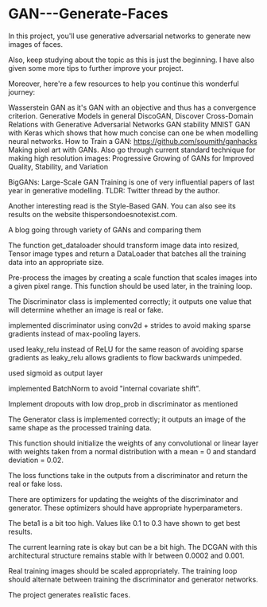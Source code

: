 # GAN---Generate-Faces

In this project, you'll use generative adversarial networks to generate new images of faces.

Also, keep studying about the topic as this is just the beginning. I have also given some more tips to further improve your project.

Moreover, here're a few resources to help you continue this wonderful journey:

Wasserstein GAN as it's GAN with an objective and thus has a convergence criterion.
Generative Models in general
DiscoGAN, Discover Cross-Domain Relations with Generative Adversarial Networks
GAN stability
MNIST GAN with Keras which shows that how much concise can one be when modelling neural networks.
How to Train a GAN: https://github.com/soumith/ganhacks
Making pixel art with GANs.
Also go through current standard technique for making high resolution images: Progressive Growing of GANs for Improved Quality, Stability, and Variation

BigGANs: Large-Scale GAN Training is one of very influential papers of last year in generative modelling. TLDR: Twitter thread by the author.

Another interesting read is the Style-Based GAN. You can also see its results on the website thispersondoesnotexist.com.

A blog going through variety of GANs and comparing them

The function get_dataloader should transform image data into resized, Tensor image types and return a DataLoader that batches all the training data into an appropriate size.

Pre-process the images by creating a scale function that scales images into a given pixel range. This function should be used later, in the training loop.

The Discriminator class is implemented correctly; it outputs one value that will determine whether an image is real or fake.

implemented discriminator using conv2d + strides to avoid making sparse gradients instead of max-pooling layers.

used leaky_relu instead of ReLU for the same reason of avoiding sparse gradients as leaky_relu allows gradients to flow backwards unimpeded.

used sigmoid as output layer

implemented BatchNorm to avoid "internal covariate shift".

Implement dropouts with low drop_prob in discriminator as mentioned

The Generator class is implemented correctly; it outputs an image of the same shape as the processed training data.

This function should initialize the weights of any convolutional or linear layer with weights taken from a normal distribution with a mean = 0 and standard deviation = 0.02.

The loss functions take in the outputs from a discriminator and return the real or fake loss.

There are optimizers for updating the weights of the discriminator and generator. These optimizers should have appropriate hyperparameters.

The beta1 is a bit too high. Values like 0.1 to 0.3 have shown to get best results.

The current learning rate is okay but can be a bit high. The DCGAN with this architectural structure remains stable with lr between 0.0002 and 0.001.

Real training images should be scaled appropriately. The training loop should alternate between training the discriminator and generator networks.

The project generates realistic faces. 

